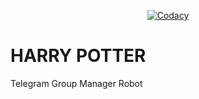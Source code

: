 <p align="center">
    <a href="https://app.codacy.com/manual/D-A-R-K-P-R-I-N-C-E/HARRY_POTTER/dashboard"> <img src="https://img.shields.io/codacy/grade/4d58f2a402b54aed8a7d95f7add45a81?color=brightgreen&logo=codacy&logoColor=green&style=for-the-badge" alt="Codacy" /></a>
</p>


# HARRY POTTER
Telegram Group Manager Robot
